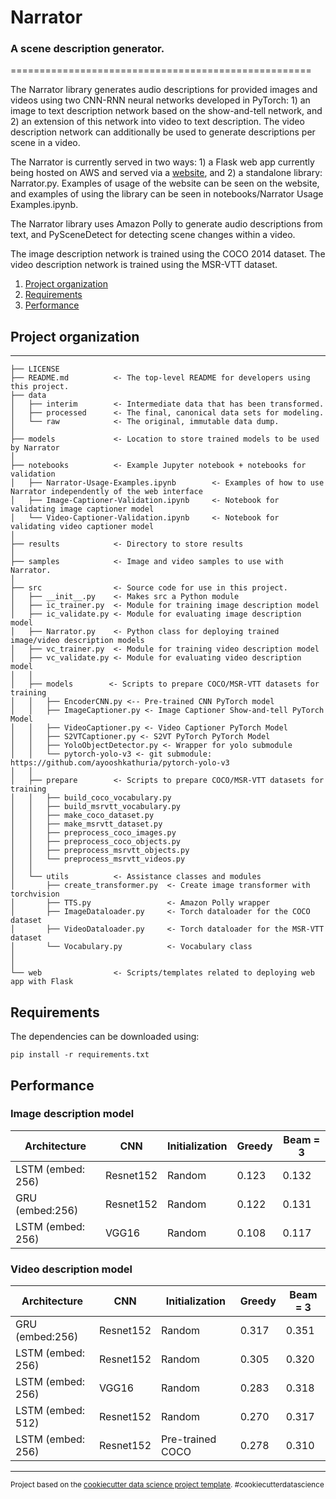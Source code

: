 # Narrator
### A scene description generator.
====================================================

The Narrator library generates audio descriptions for provided images and videos using two CNN-RNN neural networks developed in PyTorch: 1) an image to text description network based on the show-and-tell network, and 2) an extension of this network into video to text description. The video description network can additionally be used to generate descriptions per scene in a video. 

The Narrator is currently served in two ways: 1) a Flask web app currently being hosted on AWS and served via a [website](https://sraj.ca), and 2) a standalone library: Narrator.py. Examples of usage of the website can be seen on the website, and examples of using the library can be seen in notebooks/Narrator Usage Examples.ipynb.

The Narrator library uses Amazon Polly to generate audio descriptions from text, and PySceneDetect for detecting scene changes within a video.

The image description network is trained using the COCO 2014 dataset.
The video description network is trained using the MSR-VTT dataset.

1. [Project organization](#project-organization)
2. [Requirements](#requirements)
3. [Performance](#performance)
<!-- 4. [How to train](#how-to-train)
5. [How to validate](#how-to-validate) -->

## Project organization
------------

    ├── LICENSE
    ├── README.md          <- The top-level README for developers using this project.
    ├── data
    │   ├── interim        <- Intermediate data that has been transformed.
    │   ├── processed      <- The final, canonical data sets for modeling.
    │   └── raw            <- The original, immutable data dump.
    │
    ├── models             <- Location to store trained models to be used by Narrator
    │
    ├── notebooks          <- Example Jupyter notebook + notebooks for validation
    │   ├── Narrator-Usage-Examples.ipynb        <- Examples of how to use Narrator independently of the web interface
    │   ├── Image-Captioner-Validation.ipynb     <- Notebook for validating image captioner model
    │   └── Video-Captioner-Validation.ipynb     <- Notebook for validating video captioner model
    │
    ├── results            <- Directory to store results
    │
    ├── samples            <- Image and video samples to use with Narrator.
    │
    ├── src                <- Source code for use in this project.
    │   ├── __init__.py    <- Makes src a Python module
    │   ├── ic_trainer.py  <- Module for training image description model
    │   ├── ic_validate.py <- Module for evaluating image description model
    │   ├── Narrator.py    <- Python class for deploying trained image/video description models
    │   ├── vc_trainer.py  <- Module for training video description model
    │   ├── vc_validate.py <- Module for evaluating video description model
    │   │
    │   ├── models        <- Scripts to prepare COCO/MSR-VTT datasets for training
    │   │   ├── EncoderCNN.py <-- Pre-trained CNN PyTorch model
    │   │   ├── ImageCaptioner.py <- Image Captioner Show-and-tell PyTorch Model
    │   │   ├── VideoCaptioner.py <- Video Captioner PyTorch Model
    │   │   ├── S2VTCaptioner.py <- S2VT PyTorch PyTorch Model
    │   │   ├── YoloObjectDetector.py <- Wrapper for yolo submodule
    │   │   └── pytorch-yolo-v3 <- git submodule: https://github.com/ayooshkathuria/pytorch-yolo-v3
    │   │
    │   ├── prepare        <- Scripts to prepare COCO/MSR-VTT datasets for training
    │   │   ├── build_coco_vocabulary.py
    │   │   ├── build_msrvtt_vocabulary.py
    │   │   ├── make_coco_dataset.py
    │   │   ├── make_msrvtt_dataset.py
    │   │   ├── preprocess_coco_images.py
    │   │   ├── preprocess_coco_objects.py
    │   │   ├── preprocess_msrvtt_objects.py
    │   │   └── preprocess_msrvtt_videos.py
    │   │
    │   └── utils          <- Assistance classes and modules
    │       ├── create_transformer.py  <- Create image transformer with torchvision
    │       ├── TTS.py                 <- Amazon Polly wrapper
    │       ├── ImageDataloader.py     <- Torch dataloader for the COCO dataset
    │       ├── VideoDataloader.py     <- Torch dataloader for the MSR-VTT dataset
    │       └── Vocabulary.py          <- Vocabulary class
    │   
    │
    └── web                <- Scripts/templates related to deploying web app with Flask

## Requirements

The dependencies can be downloaded using:

```
pip install -r requirements.txt
```

## Performance

### Image description model

| **Architecture** | **CNN** | **Initialization** | **Greedy** | **Beam = 3** |
| --- | --- | --- | --- | --- |
| LSTM (embed: 256) | Resnet152 | Random | 0.123 | 0.132 |
| GRU (embed:256)   | Resnet152 | Random | 0.122 | 0.131 |
| LSTM (embed: 256) | VGG16 | Random | 0.108 | 0.117 |

### Video description model

| **Architecture** | **CNN** | **Initialization** | **Greedy** | **Beam = 3** |
| --- | --- | --- | --- | --- |
| GRU (embed:256) | Resnet152 |Random | 0.317  | 0.351 |
| LSTM (embed: 256) | Resnet152 |Random | 0.305 | 0.320 |
| LSTM (embed: 256) | VGG16 |Random | 0.283 | 0.318 |
| LSTM (embed: 512) | Resnet152 |Random | 0.270 | 0.317 |
| LSTM (embed: 256) | Resnet152 |Pre-trained COCO | 0.278 |0.310 |

<!-- ## How to train

### 1. Build vocabulary files for COCO and MSRVTT dataset

Build coco vocabulary:
```
python3 src/prepare/build_coco_vocabulary \
    --coco_path <path_to_cocoapi>\
    --vocab_path <desired_path_of_vocab>\
    --threshold <min_word_threshold>\
    --sets <coco_sets_to_include>
```

Build MSR-VTT vocabulary:
```
python3 src/prepare/build_coco_vocabulary \
    --coco_path <path_to_cocoapi>\
    --vocab_path <desired_path_of_vocab>\
    --threshold <min_word_threshold>\
    --sets <coco_sets_to_include>
``` -->

--------

<p><small>Project based on the <a target="_blank" href="https://drivendata.github.io/cookiecutter-data-science/">cookiecutter data science project template</a>. #cookiecutterdatascience</small></p>

